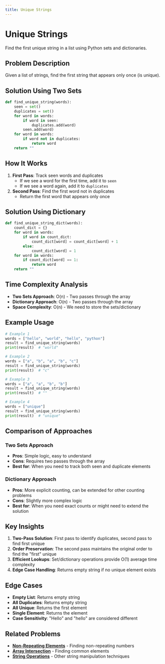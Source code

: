 ```yaml
---
title: Unique Strings
---
```


# Unique Strings

Find the first unique string in a list using Python sets and dictionaries.

## Problem Description

Given a list of strings, find the first string that appears only once (is unique).

## Solution Using Two Sets

```python
def find_unique_string(words):
    seen = set()
    duplicates = set()
    for word in words:
        if word in seen:
            duplicates.add(word)
        seen.add(word)
    for word in words:
        if word not in duplicates:
            return word
    return ""
```

## How It Works

1. **First Pass**: Track seen words and duplicates
   - If we see a word for the first time, add it to `seen`
   - If we see a word again, add it to `duplicates`
2. **Second Pass**: Find the first word not in duplicates
   - Return the first word that appears only once

## Solution Using Dictionary

```python
def find_unique_string_dict(words):
    count_dict = {}
    for word in words:
        if word in count_dict:
            count_dict[word] = count_dict[word] + 1
        else:
            count_dict[word] = 1
    for word in words:
        if count_dict[word] == 1:
            return word
    return ""
```

## Time Complexity Analysis

- **Two Sets Approach**: O(n) - Two passes through the array
- **Dictionary Approach**: O(n) - Two passes through the array
- **Space Complexity**: O(n) - We need to store the sets/dictionary

## Example Usage

```python
# Example 1
words = ["hello", "world", "hello", "python"]
result = find_unique_string(words)
print(result)  # "world"

# Example 2
words = ["a", "b", "a", "b", "c"]
result = find_unique_string(words)
print(result)  # "c"

# Example 3
words = ["a", "a", "b", "b"]
result = find_unique_string(words)
print(result)  # ""

# Example 4
words = ["unique"]
result = find_unique_string(words)
print(result)  # "unique"
```

## Comparison of Approaches

### Two Sets Approach
- **Pros**: Simple logic, easy to understand
- **Cons**: Requires two passes through the array
- **Best for**: When you need to track both seen and duplicate elements

### Dictionary Approach
- **Pros**: More explicit counting, can be extended for other counting problems
- **Cons**: Slightly more complex logic
- **Best for**: When you need exact counts or might need to extend the solution

## Key Insights

1. **Two-Pass Solution**: First pass to identify duplicates, second pass to find first unique
2. **Order Preservation**: The second pass maintains the original order to find the "first" unique
3. **Efficient Lookups**: Set/dictionary operations provide O(1) average time complexity
4. **Edge Case Handling**: Returns empty string if no unique element exists

## Edge Cases

- **Empty List**: Returns empty string
- **All Duplicates**: Returns empty string
- **All Unique**: Returns the first element
- **Single Element**: Returns the element
- **Case Sensitivity**: "Hello" and "hello" are considered different

## Related Problems

- **[Non-Repeating Elements](../Set_Dictionary_Problems/Non_Repeating_Elements.md)** - Finding non-repeating numbers
- **[Array Intersection](../Set_Dictionary_Problems/Array_Intersection.md)** - Finding common elements
- **[String Operations](String_Operations.md)** - Other string manipulation techniques
